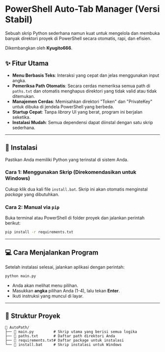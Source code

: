 # PowerShell Auto-Tab Manager (Versi Stabil)

Sebuah skrip Python sederhana namun kuat untuk mengelola dan membuka banyak direktori proyek di PowerShell secara otomatis, rapi, dan efisien.

Dikembangkan oleh **Kyugito666**.

## ✨ Fitur Utama
- **Menu Berbasis Teks**: Interaksi yang cepat dan jelas menggunakan input angka.
- **Pemeriksa Path Otomatis**: Secara cerdas memeriksa semua path di `paths.txt` dan otomatis menghapus direktori yang tidak valid atau tidak ditemukan.
- **Manajemen Cerdas**: Memisahkan direktori "Token" dan "PrivateKey" untuk dibuka di jendela PowerShell yang berbeda.
- **Startup Cepat**: Tanpa *library* UI yang berat, program ini berjalan seketika.
- **Instalasi Mudah**: Semua dependensi dapat diinstal dengan satu skrip sederhana.

---

## 🚀 Instalasi

Pastikan Anda memiliki Python yang terinstal di sistem Anda.

### Cara 1: Menggunakan Skrip (Direkomendasikan untuk Windows)
Cukup klik dua kali file `install.bat`. Skrip ini akan otomatis menginstal *package* yang dibutuhkan.

### Cara 2: Manual via `pip`
Buka terminal atau PowerShell di folder proyek dan jalankan perintah berikut:
```bash
pip install -r requirements.txt
```

---

## 💻 Cara Menjalankan Program

Setelah instalasi selesai, jalankan aplikasi dengan perintah:
```bash
python main.py
```
- Anda akan melihat menu pilihan.
- Masukkan **angka** pilihan Anda (1-4), lalu tekan **Enter**.
- Ikuti instruksi yang muncul di layar.

---

## 📁 Struktur Proyek
```
📁 AutoPath/
├── 📜 main.py         # Skrip utama yang berisi semua logika
├── 📜 paths.txt       # Daftar path direktori Anda
├── 📜 requirements.txt# Daftar package untuk instalasi
└── 🦇 install.bat     # Skrip instalasi untuk Windows
```